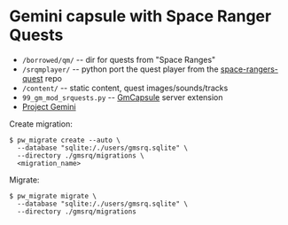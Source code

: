 # Gemini capsule with Space Ranger Quests

* `/borrowed/qm/` -- dir for quests from "Space Ranges"
* `/srqmplayer/` -- python port the quest player from the [space-rangers-quest][0] repo
* `/content/` -- static content, quest images/sounds/tracks
* `99_gm_mod_srquests.py` -- [GmCapsule][1] server extension
* [Project Gemini][2]

[0]: https://github.com/roginvs/space-rangers-quest
[1]: https://codeberg.org/skyjake/gmcapsule
[2]: https://geminiprotocol.net/

Create migration:
```shell
$ pw_migrate create --auto \
  --database "sqlite:/./users/gmsrq.sqlite" \
  --directory ./gmsrq/migrations \
  <migration_name>
```
Migrate:
```shell
$ pw_migrate migrate \
  --database "sqlite:/./users/gmsrq.sqlite" \ 
  --directory ./gmsrq/migrations
```